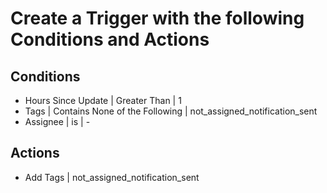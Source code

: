 Create a Trigger with the following Conditions and Actions
==============================

Conditions
-----------

* Hours Since Update | Greater Than | 1
* Tags | Contains None of the Following | not_assigned_notification_sent
* Assignee | is | -

Actions
-----------

* Add Tags | not_assigned_notification_sent